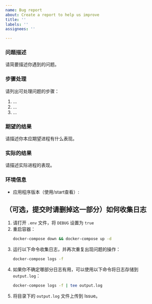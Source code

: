 ```yaml
---
name: Bug report
about: Create a report to help us improve
title: ''
labels: ''
assignees: ''

---
```


### 问题描述
请简要描述你遇到的问题。

### 步骤处理
请列出可处理问题的步骤：
1. ...
2. ...
3. ...

### 期望的结果
请描述你本应期望进程有什么表现。

### 实际的结果
请描述实际进程的表现。

### 环境信息
- 应用程序版本（使用/start查看）:

## （可选，提交时请删掉这一部分）如何收集日志

1. 请打开 `.env` 文件，将 `DEBUG` 设置为 `true`
2. 重启容器：
   ```sh
   docker-compose down && docker-compose up -d
   ```
3. 运行以下命令收集日志，并再次重复出现问题的操作：
   ```sh
   docker-compose logs -f
   ```
4. 如果你不确定哪部分日志有用，可以使用以下命令将日志存储到 `output.log`：
   ```sh
   docker-compose logs -f | tee output.log
   ```
5. 将目录下的 `output.log` 文件上传到 Issue。
